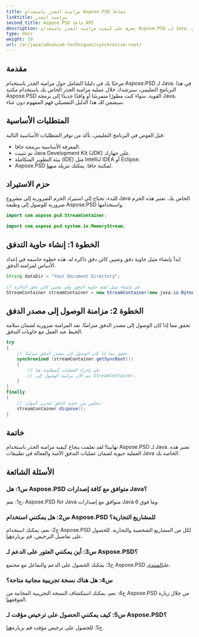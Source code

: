 ```yaml
---
title: مزامنة الجذر باستخدام Aspose.PSD لجافا
linktitle: مزامنة الجذر
second_title: Aspose.PSD جافا API
description: تعرف على كيفية مزامنة الجذر باستخدام Aspose.PSD لـ Java. اتبع دليلنا خطوة بخطوة لعمليات تدفق Java الفعالة.
type: docs
weight: 19
url: /ar/java/advanced-techniques/synchronize-root/
---
```

## مقدمة

مرحبًا بك في دليلنا الشامل حول مزامنة الجذر باستخدام Aspose.PSD لـ Java. في هذا البرنامج التعليمي، سنرشدك خلال عملية مزامنة الجذر الخاص بك باستخدام مكتبة Aspose.PSD القوية. سواء كنت مطورًا متمرسًا أو وافدًا جديدًا إلى برمجة Java، سيضمن لك هذا الدليل التفصيلي فهم المفهوم دون عناء.

## المتطلبات الأساسية

قبل الغوص في البرنامج التعليمي، تأكد من توفر المتطلبات الأساسية التالية:

- المعرفة الأساسية ببرمجة جافا.
- تم تثبيت Java Development Kit (JDK) على جهازك.
- بيئة التطوير المتكاملة (IDE) مثل IntelliJ IDEA أو Eclipse.
-  Aspose.PSD لمكتبة جافا. يمكنك تنزيله من[هنا](https://releases.aspose.com/psd/java/).

## حزم الاستيراد

للبدء، تحتاج إلى استيراد الحزم الضرورية إلى مشروع Java الخاص بك. تعتبر هذه الحزم ضرورية للوصول إلى وظيفة Aspose.PSD واستخدامها.

```java
import com.aspose.psd.StreamContainer;

import com.aspose.psd.system.io.MemoryStream;
```

## الخطوة 1: إنشاء حاوية التدفق

ابدأ بإنشاء مثيل حاوية دفق وتعيين كائن دفق ذاكرة له. هذه خطوة حاسمة في إعداد الأساس لمزامنة الدفق.

```java
String dataDir = "Your Document Directory";

// قم بإنشاء مثيل لفئة حاوية الدفق وقم بتعيين كائن دفق الذاكرة.
StreamContainer streamContainer = new StreamContainer(new java.io.ByteArrayInputStream(new byte[0]));
```

## الخطوة 2: مزامنة الوصول إلى مصدر الدفق

تحقق مما إذا كان الوصول إلى مصدر الدفق متزامنًا. تعد المزامنة ضرورية لضمان سلامة الخيط عند العمل مع حاويات التدفق.

```java
try
{
    // تحقق مما إذا كان الوصول إلى مصدر الدفق متزامنًا.
    synchronized (streamContainer.getSyncRoot())
    {
        // قم بإجراء العمليات المطلوبة هنا.
        // تتم الآن مزامنة الوصول إلى StreamContainer.
    }
}
finally
{
    // تخلص من حاوية الدفق لتحرير الموارد.
    streamContainer.dispose();
}
```

## خاتمة

تهانينا! لقد تعلمت بنجاح كيفية مزامنة الجذر باستخدام Aspose.PSD لـ Java. تعتبر هذه العملية حيوية لضمان عمليات التدفق الآمنة والفعالة في تطبيقات Java الخاصة بك.

## الأسئلة الشائعة

### س1: هل Aspose.PSD متوافق مع كافة إصدارات Java؟

ج1: نعم، Aspose.PSD for Java متوافق مع إصدارات Java 6 وما فوق.

### س2: هل يمكنني استخدام Aspose.PSD للمشاريع التجارية؟

 ج2: نعم، يمكنك استخدام Aspose.PSD لكل من المشاريع الشخصية والتجارية. للحصول على تفاصيل الترخيص، قم بزيارة[هنا](https://purchase.aspose.com/buy).

### س3: أين يمكنني العثور على الدعم لـ Aspose.PSD؟

 ج3: يمكنك الحصول على الدعم والتفاعل مع مجتمع Aspose.PSD على[المنتدى](https://forum.aspose.com/c/psd/34).

### س4: هل هناك نسخة تجريبية مجانية متاحة؟

 ج4: نعم، يمكنك استكشاف النسخة التجريبية المجانية من Aspose.PSD من خلال زيارة الموقع[هنا](https://releases.aspose.com/).

### س5: كيف يمكنني الحصول على ترخيص مؤقت لـ Aspose.PSD؟

 ج5: للحصول على ترخيص مؤقت قم بزيارة[هنا](https://purchase.aspose.com/temporary-license/).